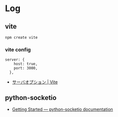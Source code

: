 # Log

## vite

```shell
npm create vite
```

### vite config

```
server: {
    host: true,
    port: 3000,
  },
```

- [サーバオプション | Vite](https://ja.vitejs.dev/config/server-options.html)

## python-socketio

- [Getting Started — python-socketio documentation](https://python-socketio.readthedocs.io/en/latest/intro.html)

